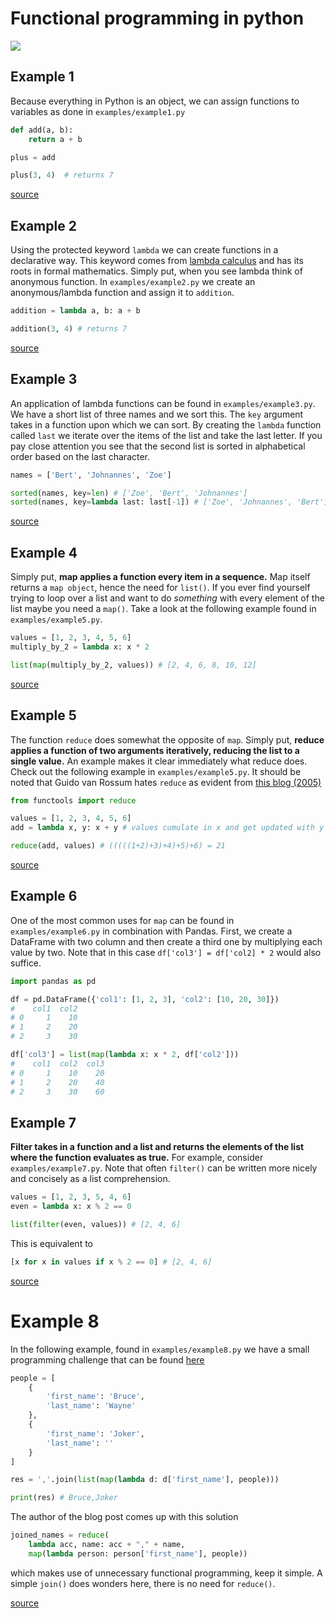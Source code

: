 # Functional programming in python

![](https://miro.medium.com/max/180/0*l0y9Olr-DI61Lqr5.png)

## Example 1

Because everything in Python is an object, we can assign functions to variables
as done in `examples/example1.py`

```python
def add(a, b):
    return a + b

plus = add

plus(3, 4)  # returns 7
```

[source](https://kite.com/blog/python/functional-programming/)

## Example 2

Using the protected keyword `lambda` we can create functions in a declarative
way. This keyword comes from [lambda
calculus](https://www.inf.fu-berlin.de/lehre/WS03/alpi/lambda.pdf) and has its
roots in formal mathematics. Simply put, when you see lambda think of anonymous
function. In `examples/example2.py` we create an anonymous/lambda function and
assign it to `addition`. 

```python
addition = lambda a, b: a + b

addition(3, 4) # returns 7
```

[source](https://kite.com/blog/python/functional-programming/)

## Example 3

An application of lambda functions can be found in `examples/example3.py`. We
have a short list of three names and we sort this. The `key` argument takes in a
function upon which we can sort. By creating the `lambda` function called `last`
we iterate over the items of the list and take the last letter. If you pay close
attention you see that the second list is sorted in alphabetical order based on
the last character. 

```python
names = ['Bert', 'Johnannes', 'Zoe']

sorted(names, key=len) # ['Zoe', 'Bert', 'Johnannes']
sorted(names, key=lambda last: last[-1]) # ['Zoe', 'Johnannes', 'Bert']
```

[source](https://kite.com/blog/python/functional-programming/)

## Example 4

Simply put, **map applies a function every item in a sequence.** Map itself
returns a `map object`, hence the need for `list()`. If you ever find yourself
trying to loop over a list and want to do *something* with every element of the
list maybe you need a `map()`. Take a look at the following example found in `examples/example5.py`. 

```python
values = [1, 2, 3, 4, 5, 6]
multiply_by_2 = lambda x: x * 2

list(map(multiply_by_2, values)) # [2, 4, 6, 8, 10, 12]
```

[source](https://kite.com/blog/python/functional-programming/)

## Example 5

The function `reduce` does somewhat the opposite of `map`. Simply put, **reduce applies a function of two arguments iteratively, reducing the list to a single value.** An example makes it clear immediately what reduce does. Check out the following example in `examples/example5.py`. It should be noted that Guido van Rossum hates `reduce` as evident from [this blog (2005)](https://www.artima.com/weblogs/viewpost.jsp?thread=98196)

```python
from functools import reduce

values = [1, 2, 3, 4, 5, 6]
add = lambda x, y: x + y # values cumulate in x and get updated with y

reduce(add, values) # (((((1+2)+3)+4)+5)+6) = 21 
```

[source](https://docs.python.org/3/library/functools.html#functools.reduce)

## Example 6

One of the most common uses for `map` can be found in `examples/example6.py` in combination with Pandas. First, we create a DataFrame with two column and then create a third one by multiplying each value by two. Note that in this case `df['col3'] = df['col2] * 2` would also suffice.

```python
import pandas as pd

df = pd.DataFrame({'col1': [1, 2, 3], 'col2': [10, 20, 30]})
#    col1  col2
# 0     1    10
# 1     2    20
# 2     3    30

df['col3'] = list(map(lambda x: x * 2, df['col2']))
#    col1  col2  col3
# 0     1    10    20
# 1     2    20    40
# 2     3    30    60
```

## Example 7

**Filter takes in a function and a list and returns the elements of the list where the function evaluates as true.** For example, consider `examples/example7.py`. Note that often `filter()` can be written more nicely and concisely as a list comprehension. 

```python
values = [1, 2, 3, 5, 4, 6]
even = lambda x: x % 2 == 0

list(filter(even, values)) # [2, 4, 6]
```

This is equivalent to

```python
[x for x in values if x % 2 == 0] # [2, 4, 6]
```

[source](https://stackabuse.com/functional-programming-in-python/)

# Example 8 

In the following example, found in `examples/example8.py` we have a small programming challenge that can be found [here](https://medium.com/@jondot/functional-programming-with-python-for-people-without-time-1eebdbd9526c)

```python
people = [
    {
        'first_name': 'Bruce',
        'last_name': 'Wayne'
    },
    {
        'first_name': 'Joker',
        'last_name': ''
    }
]

res = ','.join(list(map(lambda d: d['first_name'], people)))

print(res) # Bruce,Joker
```

The author of the blog post comes up with this solution

```python
joined_names = reduce(
    lambda acc, name: acc + "," + name,
    map(lambda person: person['first_name'], people))
```

which makes use of unnecessary functional programming, keep it simple. A simple `join()` does wonders here, there is no need for `reduce()`. 

[source](https://medium.com/@jondot/functional-programming-with-python-for-people-without-time-1eebdbd9526c)